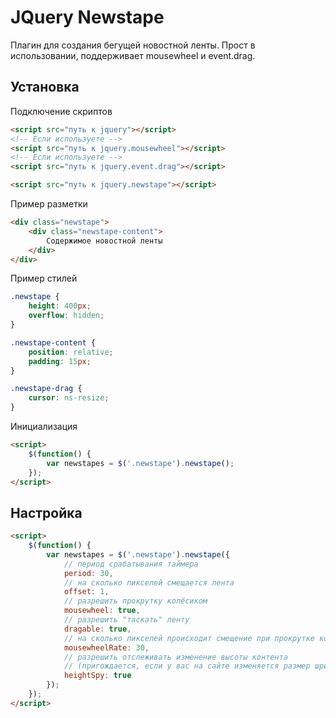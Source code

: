 JQuery Newstape
===================
Плагин для создания бегущей новостной ленты. Прост в использовании, поддерживает mousewheel и event.drag.

Установка
-------------
Подключение скриптов
``` html
<script src="путь к jquery"></script>
<!-- Если используете -->
<script src="путь к jquery.mousewheel"></script>
<!-- Если используете -->
<script src="путь к jquery.event.drag"></script>

<script src="путь к jquery.newstape"></script>
```
Пример разметки
``` html
<div class="newstape">
    <div class="newstape-content">
        Содержимое новостной ленты
    </div>
</div>
```
Пример стилей
``` css
.newstape {
    height: 400px;
    overflow: hidden;
}

.newstape-content {
    position: relative;
    padding: 15px;
}

.newstape-drag {
    cursor: ns-resize;
}
```
Инициализация
``` html
<script>
    $(function() {
        var newstapes = $('.newstape').newstape();
    });
</script>
```
Настройка
-------------
``` html
<script>
    $(function() {
        var newstapes = $('.newstape').newstape({
            // период срабатывания таймера
            period: 30, 
            // на сколько пикселей смещается лента
            offset: 1, 
            // разрешить прокрутку колёсиком
            mousewheel: true, 
            // разрешить "таскать" ленту
            dragable: true, 
            // на сколько пикселей происходит смещение при прокрутке колёсиком
            mousewheelRate: 30, 
            // разрешить отслеживать изменение высоты контента
            // (пригождается, если у вас на сайте изменяется размер шрифта)
            heightSpy: true
        });
    });
</script>
```
